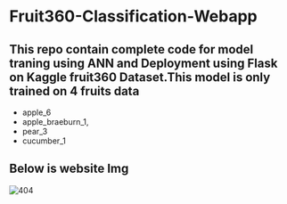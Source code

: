 # Fruit360-Classification-Webapp

## This repo contain complete code for model traning using ANN and Deployment using Flask on Kaggle fruit360 Dataset.This model is only trained on 4 fruits data
 - apple_6
 - apple_braeburn_1,
 - pear_3
 - cucumber_1

## Below is website Img
![404]([https://raw.githubusercontent.com/GhufranBarcha/iris-classification-webapp/main/websiteImg/predictImg.PNG](https://raw.githubusercontent.com/GhufranBarcha/Fruit360-Classification-Webapp/main/Website-img/predicted.PNG)https://raw.githubusercontent.com/GhufranBarcha/Fruit360-Classification-Webapp/main/Website-img/predicted.PNG)
